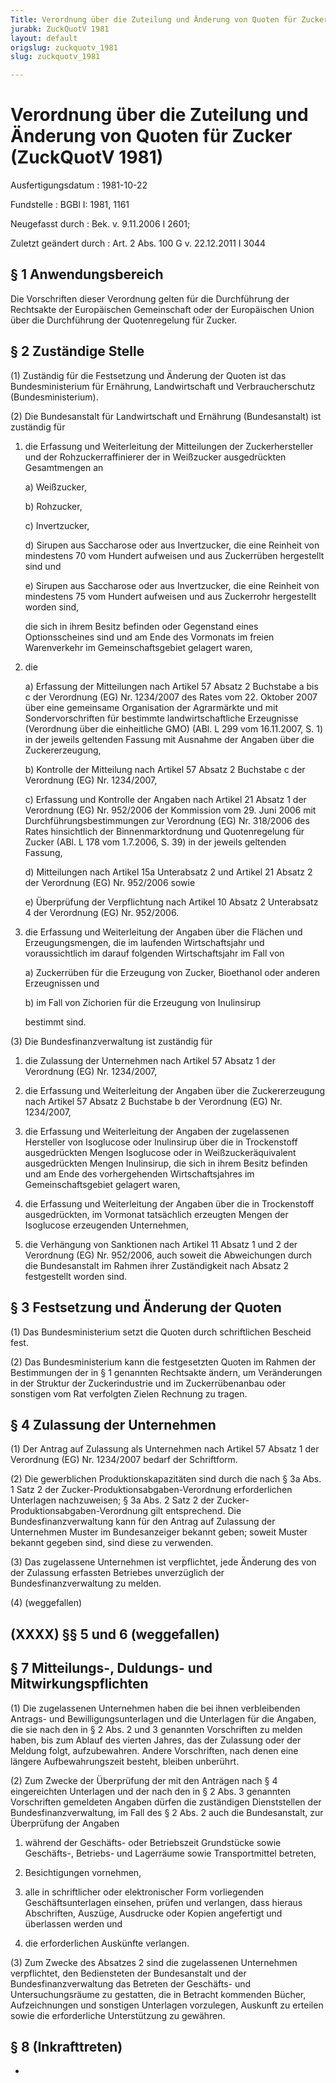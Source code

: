 ```yaml
---
Title: Verordnung über die Zuteilung und Änderung von Quoten für Zucker
jurabk: ZuckQuotV 1981
layout: default
origslug: zuckquotv_1981
slug: zuckquotv_1981

---
```


# Verordnung über die Zuteilung und Änderung von Quoten für Zucker (ZuckQuotV 1981)

Ausfertigungsdatum
:   1981-10-22

Fundstelle
:   BGBl I: 1981, 1161

Neugefasst durch
:   Bek. v. 9.11.2006 I 2601;

Zuletzt geändert durch
:   Art. 2 Abs. 100 G v. 22.12.2011 I 3044

## § 1 Anwendungsbereich

Die Vorschriften dieser Verordnung gelten für die Durchführung der
Rechtsakte der Europäischen Gemeinschaft oder der Europäischen Union
über die Durchführung der Quotenregelung für Zucker.

## § 2 Zuständige Stelle

(1) Zuständig für die Festsetzung und Änderung der Quoten ist das
Bundesministerium für Ernährung, Landwirtschaft und Verbraucherschutz
(Bundesministerium).

(2) Die Bundesanstalt für Landwirtschaft und Ernährung (Bundesanstalt)
ist zuständig für

1.  die Erfassung und Weiterleitung der Mitteilungen der Zuckerhersteller
    und der Rohzuckerraffinierer der in Weißzucker ausgedrückten
    Gesamtmengen an

    a)  Weißzucker,


    b)  Rohzucker,


    c)  Invertzucker,


    d)  Sirupen aus Saccharose oder aus Invertzucker, die eine Reinheit von
        mindestens 70 vom Hundert aufweisen und aus Zuckerrüben hergestellt
        sind und


    e)  Sirupen aus Saccharose oder aus Invertzucker, die eine Reinheit von
        mindestens 75 vom Hundert aufweisen und aus Zuckerrohr hergestellt
        worden sind,




    die sich in ihrem Besitz befinden oder Gegenstand eines
    Optionsscheines sind und am Ende des Vormonats im freien Warenverkehr
    im Gemeinschaftsgebiet gelagert waren,


2.  die

    a)  Erfassung der Mitteilungen nach Artikel 57 Absatz 2 Buchstabe a bis c
        der Verordnung (EG) Nr. 1234/2007 des Rates vom 22. Oktober 2007 über
        eine gemeinsame Organisation der Agrarmärkte und mit
        Sondervorschriften für bestimmte landwirtschaftliche Erzeugnisse
        (Verordnung über die einheitliche GMO) (ABl. L 299 vom 16.11.2007, S.
        1) in der jeweils geltenden Fassung mit Ausnahme der Angaben über die
        Zuckererzeugung,


    b)  Kontrolle der Mitteilung nach Artikel 57 Absatz 2 Buchstabe c der
        Verordnung (EG) Nr. 1234/2007,


    c)  Erfassung und Kontrolle der Angaben nach Artikel 21 Absatz 1 der
        Verordnung (EG) Nr. 952/2006 der Kommission vom 29. Juni 2006 mit
        Durchführungsbestimmungen zur Verordnung (EG) Nr. 318/2006 des Rates
        hinsichtlich der Binnenmarktordnung und Quotenregelung für Zucker
        (ABl. L 178 vom 1.7.2006, S. 39) in der jeweils geltenden Fassung,


    d)  Mitteilungen nach Artikel 15a Unterabsatz 2 und Artikel 21 Absatz 2
        der Verordnung (EG) Nr. 952/2006 sowie


    e)  Überprüfung der Verpflichtung nach Artikel 10 Absatz 2 Unterabsatz 4
        der Verordnung (EG) Nr. 952/2006.





3.  die Erfassung und Weiterleitung der Angaben über die Flächen und
    Erzeugungsmengen, die im laufenden Wirtschaftsjahr und voraussichtlich
    im darauf folgenden Wirtschaftsjahr im Fall von

    a)  Zuckerrüben für die Erzeugung von Zucker, Bioethanol oder anderen
        Erzeugnissen und


    b)  im Fall von Zichorien für die Erzeugung von Inulinsirup




    bestimmt sind.




(3) Die Bundesfinanzverwaltung ist zuständig für

1.  die Zulassung der Unternehmen nach Artikel 57 Absatz 1 der Verordnung
    (EG) Nr. 1234/2007,


2.  die Erfassung und Weiterleitung der Angaben über die Zuckererzeugung
    nach Artikel 57 Absatz 2 Buchstabe b der Verordnung (EG) Nr.
    1234/2007,


3.  die Erfassung und Weiterleitung der Angaben der zugelassenen
    Hersteller von Isoglucose oder Inulinsirup über die in Trockenstoff
    ausgedrückten Mengen Isoglucose oder in Weißzuckeräquivalent
    ausgedrückten Mengen Inulinsirup, die sich in ihrem Besitz befinden
    und am Ende des vorhergehenden Wirtschaftsjahres im
    Gemeinschaftsgebiet gelagert waren,


4.  die Erfassung und Weiterleitung der Angaben über die in Trockenstoff
    ausgedrückten, im Vormonat tatsächlich erzeugten Mengen der Isoglucose
    erzeugenden Unternehmen,


5.  die Verhängung von Sanktionen nach Artikel 11 Absatz 1 und 2 der
    Verordnung (EG) Nr. 952/2006, auch soweit die Abweichungen durch die
    Bundesanstalt im Rahmen ihrer Zuständigkeit nach Absatz 2 festgestellt
    worden sind.

## § 3 Festsetzung und Änderung der Quoten

(1) Das Bundesministerium setzt die Quoten durch schriftlichen
Bescheid fest.

(2) Das Bundesministerium kann die festgesetzten Quoten im Rahmen der
Bestimmungen der in § 1 genannten Rechtsakte ändern, um Veränderungen
in der Struktur der Zuckerindustrie und im Zuckerrübenanbau oder
sonstigen vom Rat verfolgten Zielen Rechnung zu tragen.

## § 4 Zulassung der Unternehmen

(1) Der Antrag auf Zulassung als Unternehmen nach Artikel 57 Absatz 1
der Verordnung (EG) Nr. 1234/2007 bedarf der Schriftform.

(2) Die gewerblichen Produktionskapazitäten sind durch die nach § 3a
Abs. 1 Satz 2 der Zucker-Produktionsabgaben-Verordnung erforderlichen
Unterlagen nachzuweisen; § 3a Abs. 2 Satz 2 der Zucker-
Produktionsabgaben-Verordnung gilt entsprechend. Die
Bundesfinanzverwaltung kann für den Antrag auf Zulassung der
Unternehmen Muster im Bundesanzeiger bekannt geben; soweit Muster
bekannt gegeben sind, sind diese zu verwenden.

(3) Das zugelassene Unternehmen ist verpflichtet, jede Änderung des
von der Zulassung erfassten Betriebes unverzüglich der
Bundesfinanzverwaltung zu melden.

(4) (weggefallen)

## (XXXX) §§ 5 und 6 (weggefallen)

## § 7 Mitteilungs-, Duldungs- und Mitwirkungspflichten

(1) Die zugelassenen Unternehmen haben die bei ihnen verbleibenden
Antrags- und Bewilligungsunterlagen und die Unterlagen für die
Angaben, die sie nach den in § 2 Abs. 2 und 3 genannten Vorschriften
zu melden haben, bis zum Ablauf des vierten Jahres, das der Zulassung
oder der Meldung folgt, aufzubewahren. Andere Vorschriften, nach denen
eine längere Aufbewahrungszeit besteht, bleiben unberührt.

(2) Zum Zwecke der Überprüfung der mit den Anträgen nach § 4
eingereichten Unterlagen und der nach den in § 2 Abs. 3 genannten
Vorschriften gemeldeten Angaben dürfen die zuständigen Dienststellen
der Bundesfinanzverwaltung, im Fall des § 2 Abs. 2 auch die
Bundesanstalt, zur Überprüfung der Angaben

1.  während der Geschäfts- oder Betriebszeit Grundstücke sowie Geschäfts-,
    Betriebs- und Lagerräume sowie Transportmittel betreten,


2.  Besichtigungen vornehmen,


3.  alle in schriftlicher oder elektronischer Form vorliegenden
    Geschäftsunterlagen einsehen, prüfen und verlangen, dass hieraus
    Abschriften, Auszüge, Ausdrucke oder Kopien angefertigt und überlassen
    werden und


4.  die erforderlichen Auskünfte verlangen.




(3) Zum Zwecke des Absatzes 2 sind die zugelassenen Unternehmen
verpflichtet, den Bediensteten der Bundesanstalt und der
Bundesfinanzverwaltung das Betreten der Geschäfts- und
Untersuchungsräume zu gestatten, die in Betracht kommenden Bücher,
Aufzeichnungen und sonstigen Unterlagen vorzulegen, Auskunft zu
erteilen sowie die erforderliche Unterstützung zu gewähren.

## § 8 (Inkrafttreten)

-

